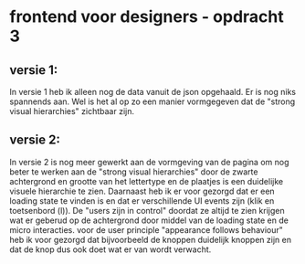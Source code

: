 # frontend voor designers - opdracht 3

## versie 1: 
In versie 1 heb ik alleen nog de data vanuit de json opgehaald. Er is nog niks spannends aan. Wel is het al op zo een manier vormgegeven dat de "strong visual hierarchies" zichtbaar zijn.

## versie 2:
In versie 2 is nog meer gewerkt aan de vormgeving van de pagina om nog beter te werken aan de "strong visual hierarchies" door de zwarte achtergrond en grootte van het lettertype en de plaatjes is een duidelijke visuele hierarchie te zien.  Daarnaast heb ik er voor gezorgd dat er een loading state te vinden is en dat er verschillende  UI events zijn (klik en toetsenbord (l)). De "users zijn in control" doordat ze altijd te zien krijgen wat er geberud op de achtergrond door middel van de loading state en de micro interacties. voor de user principle "appearance follows behaviour" heb ik voor gezorgd dat bijvoorbeeld de knoppen duidelijk knoppen zijn en dat de knop dus ook doet wat er van wordt verwacht.  
